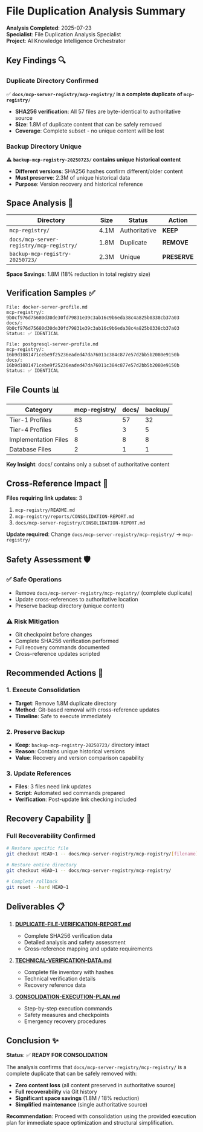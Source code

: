 # File Duplication Analysis Summary

**Analysis Completed**: 2025-07-23  
**Specialist**: File Duplication Analysis Specialist  
**Project**: AI Knowledge Intelligence Orchestrator

## Key Findings 🔍

### Duplicate Directory Confirmed
✅ **`docs/mcp-server-registry/mcp-registry/` is a complete duplicate of `mcp-registry/`**
- **SHA256 verification**: All 57 files are byte-identical to authoritative source
- **Size**: 1.8M of duplicate content that can be safely removed
- **Coverage**: Complete subset - no unique content will be lost

### Backup Directory Unique  
⚠️ **`backup-mcp-registry-20250723/` contains unique historical content**
- **Different versions**: SHA256 hashes confirm different/older content
- **Must preserve**: 2.3M of unique historical data
- **Purpose**: Version recovery and historical reference

## Space Analysis 💾

| Directory | Size | Status | Action |
|-----------|------|--------|--------|
| `mcp-registry/` | 4.1M | Authoritative | **KEEP** |
| `docs/mcp-server-registry/mcp-registry/` | 1.8M | Duplicate | **REMOVE** |
| `backup-mcp-registry-20250723/` | 2.3M | Unique | **PRESERVE** |

**Space Savings**: 1.8M (18% reduction in total registry size)

## Verification Samples ✅

```
File: docker-server-profile.md
mcp-registry/:  9b0cf976d75680d30de30fd79831e39c3ab16c9b6eda38c4a825b0338cb37a03
docs/:          9b0cf976d75680d30de30fd79831e39c3ab16c9b6eda38c4a825b0338cb37a03
Status: ✅ IDENTICAL

File: postgresql-server-profile.md  
mcp-registry/:  16b9d1081471cebe9f25236eaded47da76011c384c877e57d2bb5b2080e9150b
docs/:          16b9d1081471cebe9f25236eaded47da76011c384c877e57d2bb5b2080e9150b
Status: ✅ IDENTICAL
```

## File Counts 📊

| Category | mcp-registry/ | docs/ | backup/ |
|----------|---------------|-------|---------|
| Tier-1 Profiles | 83 | 57 | 32 |
| Tier-4 Profiles | 5 | 3 | 5 |
| Implementation Files | 8 | 8 | 8 |
| Database Files | 2 | 1 | 1 |

**Key Insight**: docs/ contains only a subset of authoritative content

## Cross-Reference Impact 🔗

**Files requiring link updates**: 3
1. `mcp-registry/README.md`
2. `mcp-registry/reports/CONSOLIDATION-REPORT.md`  
3. `docs/mcp-server-registry/CONSOLIDATION-REPORT.md`

**Update required**: Change `docs/mcp-server-registry/mcp-registry/` → `mcp-registry/`

## Safety Assessment 🛡️

### ✅ Safe Operations
- Remove `docs/mcp-server-registry/mcp-registry/` (complete duplicate)
- Update cross-references to authoritative location
- Preserve backup directory (unique content)

### ⚠️ Risk Mitigation
- Git checkpoint before changes
- Complete SHA256 verification performed
- Full recovery commands documented
- Cross-reference updates scripted

## Recommended Actions 🎯

### 1. Execute Consolidation
- **Target**: Remove 1.8M duplicate directory
- **Method**: Git-based removal with cross-reference updates
- **Timeline**: Safe to execute immediately

### 2. Preserve Backup
- **Keep**: `backup-mcp-registry-20250723/` directory intact
- **Reason**: Contains unique historical versions
- **Value**: Recovery and version comparison capability

### 3. Update References
- **Files**: 3 files need link updates
- **Script**: Automated sed commands prepared
- **Verification**: Post-update link checking included

## Recovery Capability 🔄

### Full Recoverability Confirmed
```bash
# Restore specific file
git checkout HEAD~1 -- docs/mcp-server-registry/mcp-registry/[filename]

# Restore entire directory  
git checkout HEAD~1 -- docs/mcp-server-registry/mcp-registry/

# Complete rollback
git reset --hard HEAD~1
```

## Deliverables 📋

1. **[DUPLICATE-FILE-VERIFICATION-REPORT.md](./DUPLICATE-FILE-VERIFICATION-REPORT.md)**
   - Complete SHA256 verification data
   - Detailed analysis and safety assessment
   - Cross-reference mapping and update requirements

2. **[TECHNICAL-VERIFICATION-DATA.md](./TECHNICAL-VERIFICATION-DATA.md)**  
   - Complete file inventory with hashes
   - Technical verification details
   - Recovery reference data

3. **[CONSOLIDATION-EXECUTION-PLAN.md](./CONSOLIDATION-EXECUTION-PLAN.md)**
   - Step-by-step execution commands
   - Safety measures and checkpoints
   - Emergency recovery procedures

## Conclusion ✨

**Status**: ✅ **READY FOR CONSOLIDATION**

The analysis confirms that `docs/mcp-server-registry/mcp-registry/` is a complete duplicate that can be safely removed with:
- **Zero content loss** (all content preserved in authoritative source)
- **Full recoverability** via Git history  
- **Significant space savings** (1.8M / 18% reduction)
- **Simplified maintenance** (single authoritative source)

**Recommendation**: Proceed with consolidation using the provided execution plan for immediate space optimization and structural simplification.